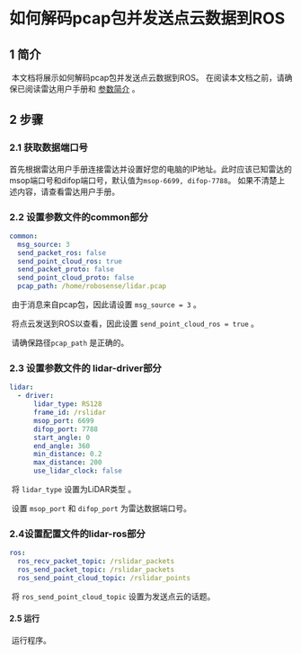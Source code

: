 # 如何解码pcap包并发送点云数据到ROS

## 1 简介

​	本文档将展示如何解码pcap包并发送点云数据到ROS。 在阅读本文档之前，请确保已阅读雷达用户手册和 [参数简介](../intro/parameter_intro.md) 。

## 2 步骤

### 2.1 获取数据端口号

​	首先根据雷达用户手册连接雷达并设置好您的电脑的IP地址。此时应该已知雷达的msop端口号和difop端口号，默认值为```msop-6699, difop-7788```。 如果不清楚上述内容，请查看雷达用户手册。

### 2.2 设置参数文件的common部分

```yaml
common:
  msg_source: 3                                       
  send_packet_ros: false                                
  send_point_cloud_ros: true                            
  send_packet_proto: false                              
  send_point_cloud_proto: false                         
  pcap_path: /home/robosense/lidar.pcap        
```

​	由于消息来自pcap包，因此请设置 ```msg_source = 3``` 。

​    将点云发送到ROS以查看，因此设置 ```send_point_cloud_ros = true``` 。 

​    请确保路径```pcap_path``` 是正确的。

### 2.3 设置参数文件的 lidar-driver部分

```yaml
lidar:
  - driver:
      lidar_type: RS128            
      frame_id: /rslidar           
      msop_port: 6699             
      difop_port: 7788           
      start_angle: 0               
      end_angle: 360              
      min_distance: 0.2            
      max_distance: 200           
      use_lidar_clock: false      
```

​	将 ```lidar_type``` 设置为LiDAR类型 。


​	设置 ```msop_port``` 和 ```difop_port``` 为雷达数据端口号。

### 2.4设置配置文件的lidar-ros部分

```yaml
ros:
  ros_recv_packet_topic: /rslidar_packets    
  ros_send_packet_topic: /rslidar_packets    
  ros_send_point_cloud_topic: /rslidar_points     
```

​	将 ```ros_send_point_cloud_topic``` 设置为发送点云的话题。 

#### 2.5 运行

​	运行程序。
